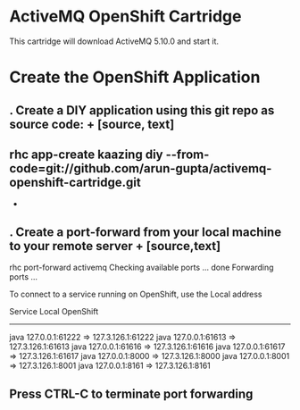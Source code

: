 ActiveMQ OpenShift Cartridge
============================

This cartridge will download ActiveMQ 5.10.0 and start it.

# Create the OpenShift Application

. Create a DIY application using this git repo as source code:
+
[source, text]
----
rhc app-create kaazing diy --from-code=git://github.com/arun-gupta/activemq-openshift-cartridge.git
----
+
. Create a port-forward from your local machine to your remote server
+
[source,text]
----
rhc port-forward activemq
Checking available ports ... done
Forwarding ports ...

To connect to a service running on OpenShift, use the Local address

Service Local                OpenShift
------- --------------- ---- -----------------
java    127.0.0.1:61222  =>  127.3.126.1:61222
java    127.0.0.1:61613  =>  127.3.126.1:61613
java    127.0.0.1:61616  =>  127.3.126.1:61616
java    127.0.0.1:61617  =>  127.3.126.1:61617
java    127.0.0.1:8000   =>  127.3.126.1:8000
java    127.0.0.1:8001   =>  127.3.126.1:8001
java    127.0.0.1:8161   =>  127.3.126.1:8161

Press CTRL-C to terminate port forwarding
----
